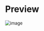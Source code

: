 # Preview
![image](https://github.com/R0ota/date-reminder/assets/98532357/09aa5113-fd71-4e66-9a17-5d98946eef8c)
